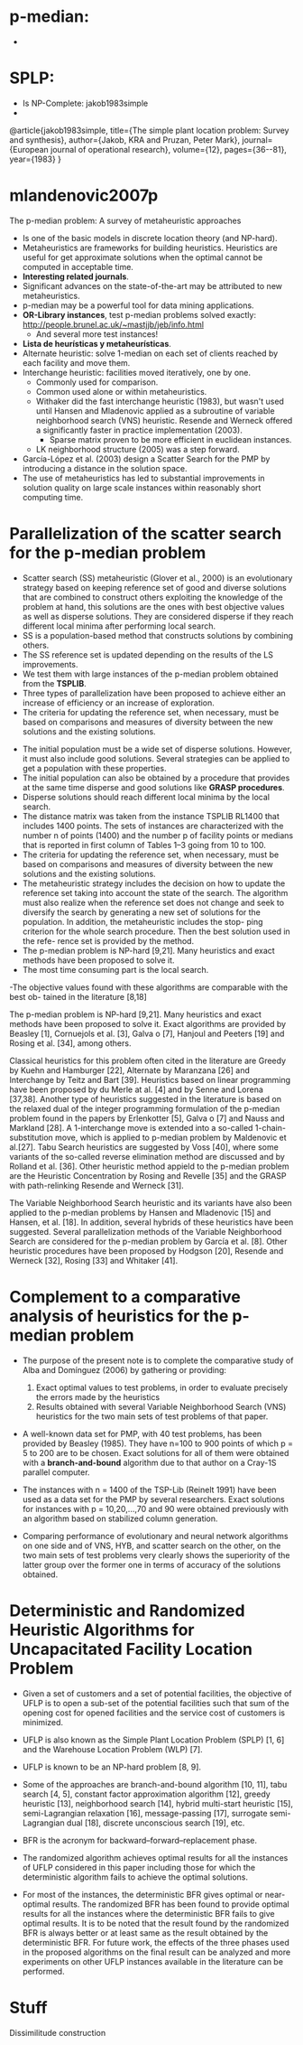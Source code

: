 # p-median:

-

# SPLP:

- Is NP-Complete: jakob1983simple
-

@article{jakob1983simple,
  title={The simple plant location problem: Survey and synthesis},
  author={Jakob, KRA and Pruzan, Peter Mark},
  journal={European journal of operational research},
  volume={12},
  pages={36--81},
  year={1983}
}



# mlandenovic2007p

The p-median problem: A survey of metaheuristic approaches

- Is one of the basic models in discrete location theory (and NP-hard).
- Metaheuristics are frameworks for building heuristics. Heuristics are useful for get approximate solutions when the optimal cannot be computed in acceptable time.
- **Interesting related journals**.
- Significant advances on the state-of-the-art may be attributed to new metaheuristics.
- p-median may be a powerful tool for data mining applications.
- **OR-Library instances**, test p-median problems solved exactly: http://people.brunel.ac.uk/~mastjjb/jeb/info.html
    - And several more test instances!
- **Lista de heurísticas y metaheurísticas**.
- Alternate heuristic: solve 1-median on each set of clients reached by each facility and move them.
- Interchange heuristic: facilities moved iteratively, one by one.
    <!-- NOTE: Several variants? -->
    - Commonly used for comparison.
    - Common used alone or within metaheuristics.
    - Withaker did the fast interchange heuristic (1983), but wasn't used until Hansen and Mladenovic applied as a subroutine of variable neighborhood search (VNS) heuristic. Resende and Werneck offered a significantly faster in practice implementation (2003).
        - Sparse matrix proven to be more efficient in euclidean instances.
        <!-- NOTE: Possible correlation with integer-friendliness? -->
    - LK neighborhood structure (2005) was a step forward.
- Garcı́a-López et al. (2003) design a Scatter Search for the PMP by introducing a distance in the solution space.
- The use of metaheuristics has led to substantial improvements in solution quality on large
scale instances within reasonably short computing time.

<!-- NOTE: Add parallelization to future work. -->

# Parallelization of the scatter search for the p-median problem

- Scatter search (SS) metaheuristic (Glover et al., 2000) is an evolutionary strategy based on keeping reference set of good and diverse solutions that are combined to construct others exploiting the knowledge of the problem at hand, this solutions are the ones with best objective values as well as disperse solutions. They are considered disperse if they reach different local minima after performing local search.
- SS is a population-based method that constructs solutions by combining others.
- The SS reference set is updated depending on the results of the LS improvements.
- We test them with large instances of the p-median problem obtained from the **TSPLIB**.
- Three types of parallelization have been proposed to achieve either an increase of efficiency or an increase of exploration.
- The criteria for updating the reference set, when necessary, must be based on comparisons and measures of diversity between the new solutions and the existing solutions.
<!-- NOTE: Is effective to combine local optima? -->
<!-- NOTE: Combination operator and stop criteria are to be determined. -->

- The initial population must be a wide set of disperse solutions. However, it must also include good solutions. Several strategies can be applied to get a population with these properties.
- The initial population can also be obtained by a procedure that provides at the same time disperse and good solutions like **GRASP procedures**.
- Disperse solutions should reach different local minima by the local search.
- The distance matrix was taken from the instance TSPLIB RL1400 that includes 1400 points. The sets of instances are characterized with the number n of points (1400) and the number p of facility points or medians that is reported in first column of Tables 1–3 going from 10 to 100.
- The criteria for updating the reference set, when necessary, must be based on comparisons and measures of diversity between the new solutions and the existing solutions.
- The metaheuristic strategy includes the decision on how to update the reference
set taking into account the state of the search. The algorithm must also realize when
the reference set does not change and seek to diversify the search by generating a new
set of solutions for the population. In addition, the metaheuristic includes the stop-
ping criterion for the whole search procedure. Then the best solution used in the refe-
rence set is provided by the method.
- The p-median problem is NP-hard [9,21]. Many heuristics and exact methods have been proposed to solve it.
- The most time consuming part is the local search.

-The objective values found with these algorithms are comparable with the best ob-
tained in the literature [8,18]

The p-median problem is NP-hard [9,21]. Many heuristics and exact methods have been proposed to solve it. Exact algorithms are provided by Beasley [1], Cornuejols et al. [3], Galva o [7], Hanjoul and Peeters [19] and Rosing et al. [34], among others.

Classical heuristics for this problem often cited in the literature are Greedy by Kuehn and Hamburger [22], Alternate by Maranzana [26] and Interchange by Teitz and Bart [39]. Heuristics based on linear programming have been proposed by du Merle at al. [4] and by Senne and Lorena [37,38]. Another type of heuristics suggested in the literature is based on the relaxed dual of the integer programming formulation of the p-median problem found in the papers by Erlenkotter [5], Galva o [7] and Nauss and Markland [28]. A 1-interchange move is extended into a so-called 1-chain-substitution move, which is applied to p-median problem by Maldenovic et al.[27]. Tabu Search heuristics are suggested by Voss [40], where some variants of the so-called reverse elimination method are discussed and by Rolland et al. [36]. Other heuristic method appield to the p-median problem are the Heuristic Concentration by Rosing and Revelle [35] and the GRASP with path-relinking Resende and Werneck [31].

The Variable Neighborhood Search heuristic and its variants have also been applied to the p-median problems by Hansen and Mladenovic [15] and Hansen, et al. [18]. In addition, several hybrids of these heuristics have been suggested. Several parallelization methods of the Variable Neighborhood Search are considered for the p-median problem by García et al. [8]. Other heuristic procedures have been proposed by Hodgson [20], Resende and Werneck [32], Rosing [33] and Whitaker [41].

<!-- NOTE: The creation of diverse solutions is a mess.  -->
<!-- NOTE: Updating of reference sets is a mess. -->
<!-- NOTE: The reduction process could be used as part of other algorithms its usage is justified as eventually separated solutions will reach less than |VR| distance (if |VR|>PZ) -->

# Complement to a comparative analysis of heuristics for the p-median problem

- The purpose of the present note is to complete the comparative study of Alba and Domínguez (2006) by gathering or providing:
    1. Exact optimal values to test problems, in order to evaluate precisely the errors made by the heuristics
    2. Results obtained with several Variable Neighborhood Search (VNS) heuristics for the two main sets of test problems of that paper.

- A well-known data set for PMP, with 40 test problems, has been provided by Beasley (1985). They have n=100 to 900 points of which p = 5 to 200 are to be chosen. Exact solutions for all of them were obtained with a **branch-and-bound** algorithm due to that author on a Cray-1S parallel computer.

- The instances with n = 1400 of the TSP-Lib (Reinelt 1991) have been used as a data set for the PMP by several researchers. Exact solutions for instances with p = 10,20,...,70 and 90 were obtained previously with an algorithm based on stabilized column generation.

- Comparing performance of evolutionary and neural network algorithms on one side and of VNS, HYB, and scatter search on the other, on the two main sets of test problems very clearly shows the superiority of the latter group over the former one in terms of accuracy of the solutions obtained.


# Deterministic and Randomized Heuristic Algorithms for Uncapacitated Facility Location Problem

- Given a set of customers and a set of potential facilities, the objective of UFLP is to open a sub-set of the potential facilities such that sum of the opening cost for opened facilities and the service cost of customers is minimized.

- UFLP is also known as the Simple Plant Location Problem (SPLP) [1, 6] and the Warehouse Location Problem (WLP) [7].
- UFLP is known to be an NP-hard problem [8, 9].
- Some of the approaches are branch-and-bound algorithm [10, 11], tabu search [4, 5], constant factor approximation algorithm [12], greedy heuristic [13], neighborhood search [14], hybrid multi-start heuristic [15], semi-Lagrangian relaxation [16], message-passing [17], surrogate semi-Lagrangian dual [18], discrete unconscious search [19], etc.
- BFR is the acronym for backward–forward–replacement phase.

- The randomized algorithm achieves optimal results for all the instances of UFLP considered in this paper including those for which the deterministic algorithm fails to achieve the optimal solutions.

- For most of the instances, the deterministic BFR gives optimal or near-optimal results. The randomized BFR has been found to provide optimal results for all the instances where the deterministic BFR fails to give optimal results. It is to be noted that the result found by the randomized BFR is always better
or at least same as the result obtained by the deterministic BFR. For future work, the
effects of the three phases used in the proposed algorithms on the final result can be
analyzed and more experiments on other UFLP instances available in the literature
can be performed.




# Stuff

<!-- NOTE: What about considering the sorting to be RANDOM!! -->
<!-- NOTE: Fast clustering heuristics -->

<!-- NOTE: A good way to ensure diversity is ensuring diversity in the construction process -->

<!-- NOTE: Meta-evolution characteristics are a bad thing (are they a bad thing or just they aren't being used?) if solutions are only evaluated by their phenotype, however may be useful
 -->

<!-- NOTE: no need into thinking the solution representation, a mere sorted array is needed -->

<!-- NOTE: need of the distance metric! -->

<!-- NOTE: specially useful for submodular problems -->

<!-- NOTE: The LC is not done on each step as it doesn't make sense to do so while constructing the solution  -->

<!-- TODO: as will be discussed further, more than one solution is returned because they are different and may be useful for decision making.
-->

<!-- TODO: the algorithm is better for solutions of small size as the dissimilitude calculation cost diminishes.
-->


Dissimilitude construction
